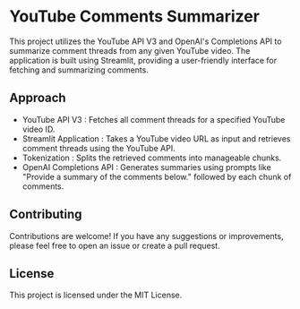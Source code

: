 # YouTube Comments Summarizer

This project utilizes the YouTube API V3 and OpenAI's Completions API to summarize comment threads from any given YouTube video. The application is built using Streamlit, providing a user-friendly interface for fetching and summarizing comments.

## Approach
- YouTube API V3 : Fetches all comment threads for a specified YouTube video ID.
- Streamlit Application : Takes a YouTube video URL as input and retrieves comment threads using the YouTube API.
- Tokenization : Splits the retrieved comments into manageable chunks.
- OpenAI Completions API : Generates summaries using prompts like "Provide a summary of the comments below." followed by each chunk of comments.

## Contributing
Contributions are welcome! If you have any suggestions or improvements, please feel free to open an issue or create a pull request.

## License
This project is licensed under the MIT License.
